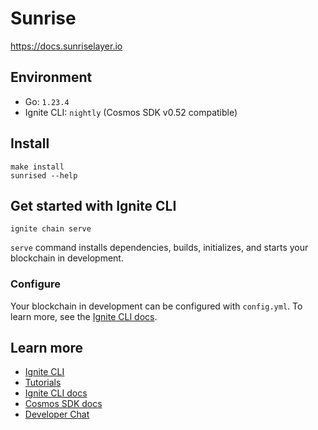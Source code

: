 # Sunrise

<https://docs.sunriselayer.io>

## Environment

- Go: `1.23.4`
- Ignite CLI: `nightly` (Cosmos SDK v0.52 compatible)

## Install

```shell
make install
sunrised --help
```

## Get started with Ignite CLI

```shell
ignite chain serve
```

`serve` command installs dependencies, builds, initializes, and starts your blockchain in development.

### Configure

Your blockchain in development can be configured with `config.yml`. To learn more, see the [Ignite CLI docs](https://docs.ignite.com).

## Learn more

- [Ignite CLI](https://ignite.com/cli)
- [Tutorials](https://docs.ignite.com/guide)
- [Ignite CLI docs](https://docs.ignite.com)
- [Cosmos SDK docs](https://docs.cosmos.network)
- [Developer Chat](https://discord.gg/ignite)
